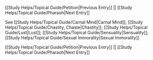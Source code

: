 [[Study Helps/Topical Guide/Petition|Previous Entry]]  ||  [[Study Helps/Topical Guide/Pharaoh|Next Entry]]

 See [[Study Helps/Topical Guide/Carnal Mind|Carnal Mind]]; [[Study Helps/Topical Guide/Chastity, Chaste|Chastity]]; [[Study Helps/Topical Guide/Lust|Lust]]; [[Study Helps/Topical Guide/Sensuality|Sensuality]]; [[Study Helps/Topical Guide/Sexual Immorality|Sexual Immorality]]

[[Study Helps/Topical Guide/Petition|Previous Entry]]  ||  [[Study Helps/Topical Guide/Pharaoh|Next Entry]]